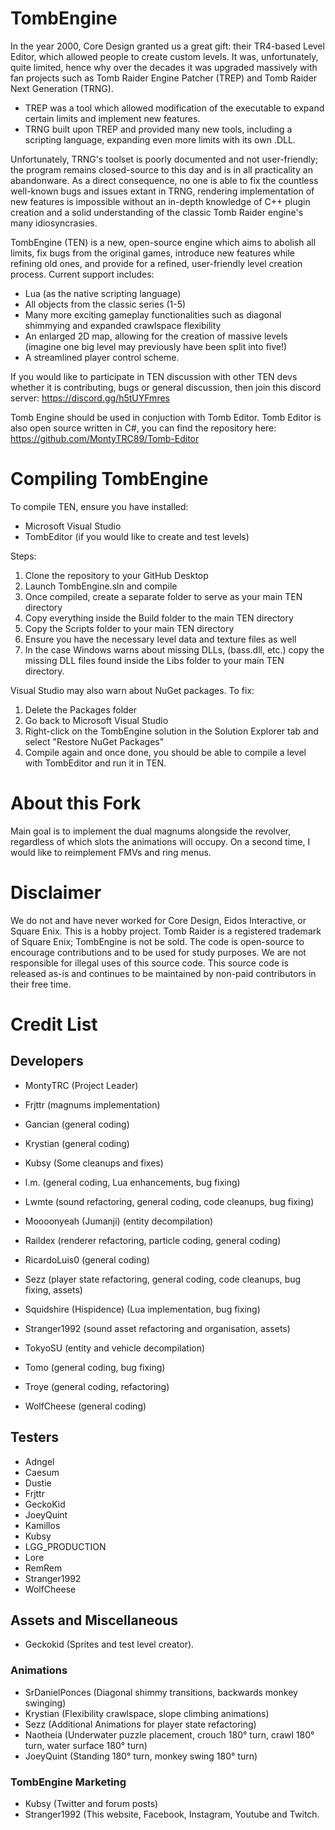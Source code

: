 # TombEngine 
In the year 2000, Core Design granted us a great gift: their TR4-based Level Editor, which allowed people to create custom levels. It was, unfortunately, quite limited, hence why over the decades it was upgraded massively with fan projects such as Tomb Raider Engine Patcher (TREP) and Tomb Raider Next Generation (TRNG).
- TREP was a tool which allowed modification of the executable to expand certain limits and implement new features.	
- TRNG built upon TREP and provided many new tools, including a scripting language, expanding even more limits with its own .DLL.	

Unfortunately, TRNG's toolset is poorly documented and not user-friendly; the program remains closed-source to this day and is in all practicality an abandonware. As a direct consequence, no one is able to fix the countless well-known bugs and issues extant in TRNG, rendering implementation of new features is impossible without an in-depth knowledge of C++ plugin creation and a solid understanding of the classic Tomb Raider engine's many idiosyncrasies.	

TombEngine (TEN) is a new, open-source engine which aims to abolish all limits, fix bugs from the original games, introduce new features while refining old ones, and provide for a refined, user-friendly level creation process. Current support includes:	
- Lua (as the native scripting language)	
- All objects from the classic series (1-5)	
- Many more exciting gameplay functionalities such as diagonal shimmying and expanded crawlspace flexibility	
- An enlarged 2D map, allowing for the creation of massive levels (imagine one big level may previously have been split into five!)	
- A streamlined player control scheme.

If you would like to participate in TEN discussion with other TEN devs whether it is contributing, bugs or general discussion, then join this discord server: https://discord.gg/h5tUYFmres

Tomb Engine should be used in conjuction with Tomb Editor. Tomb Editor is also open source written in C#, you can find the repository here: https://github.com/MontyTRC89/Tomb-Editor

# Compiling TombEngine
To compile TEN, ensure you have installed:
- Microsoft Visual Studio 
- TombEditor (if you would like to create and test levels)

Steps:
1) Clone the repository to your GitHub Desktop
2) Launch TombEngine.sln and compile
3) Once compiled, create a separate folder to serve as your main TEN directory
4) Copy everything inside the Build folder to the main TEN directory
5) Copy the Scripts folder to your main TEN directory
6) Ensure you have the necessary level data and texture files as well
7) In the case Windows warns about missing DLLs, (bass.dll, etc.) copy the missing DLL files found inside the Libs folder to your main TEN directory.

Visual Studio may also warn about NuGet packages. To fix:
1) Delete the Packages folder
2) Go back to Microsoft Visual Studio
3) Right-click on the TombEngine solution in the Solution Explorer tab and select "Restore NuGet Packages"
4) Compile again and once done, you should be able to compile a level with TombEditor and run it in TEN.

# About this Fork
Main goal is to implement the dual magnums alongside the revolver, regardless of which slots the animations will occupy. On a second time, I would like to reimplement FMVs and ring menus.

# Disclaimer
We do not and have never worked for Core Design, Eidos Interactive, or Square Enix. This is a hobby project. Tomb Raider is a registered trademark of Square Enix; TombEngine is not be sold. The code is open-source to encourage contributions and to be used for study purposes. We are not responsible for illegal uses of this source code. This source code is released as-is and continues to be maintained by non-paid contributors in their free time.

# Credit List

## Developers
- MontyTRC (Project Leader)

- Frjttr (magnums implementation) 
- Gancian (general coding)	
- Krystian (general coding)	
- Kubsy (Some cleanups and fixes)	
- l.m. (general coding, Lua enhancements, bug fixing)	
- Lwmte (sound refactoring, general coding, code cleanups, bug fixing)	
- Moooonyeah (Jumanji) (entity decompilation)	
- Raildex (renderer refactoring, particle coding, general coding) 	
- RicardoLuis0 (general coding)	
- Sezz (player state refactoring, general coding, code cleanups, bug fixing, assets)	
- Squidshire (Hispidence) (Lua implementation, bug fixing)	
- Stranger1992 (sound asset refactoring and organisation, assets)	
- TokyoSU (entity and vehicle decompilation)	
- Tomo (general coding, bug fixing)	
- Troye (general coding, refactoring)	
- WolfCheese (general coding)	

## Testers	
- Adngel	
- Caesum	
- Dustie
- Frjttr
- GeckoKid	
- JoeyQuint	
- Kamillos	
- Kubsy	
- LGG_PRODUCTION	
- Lore	
- RemRem	
- Stranger1992	
- WolfCheese	

## Assets and Miscellaneous	

- Geckokid (Sprites and test level creator).	

### Animations	
- SrDanielPonces (Diagonal shimmy transitions, backwards monkey swinging)	
- Krystian (Flexibility crawlspace, slope climbing animations)	
- Sezz (Additional Animations for player state refactoring) 	
- Naotheia (Underwater puzzle placement, crouch 180° turn, crawl 180° turn, water surface 180° turn)	
- JoeyQuint (Standing 180° turn, monkey swing 180° turn)	

### TombEngine Marketing 	
- Kubsy (Twitter and forum posts)	
- Stranger1992 (This website, Facebook, Instagram, Youtube and Twitch.
